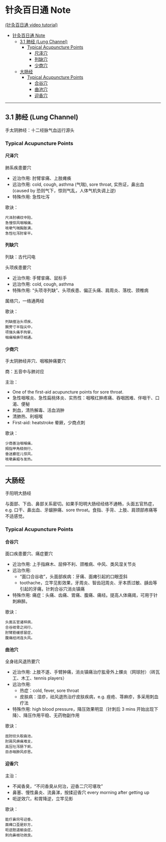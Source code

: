 # 针灸百日通 Note

[(针灸百日通 video tutorial)](https://www.xuexi.cn/lgpage/detail/index.html?id=5594774164756254336)

- [针灸百日通 Note](#针灸百日通-note)
  - [3.1 肺经 (Lung Channel)](#31-肺经-lung-channel)
    - [Typical Acupuncture Points](#typical-acupuncture-points)
      - [尺泽穴](#尺泽穴)
      - [列缺穴](#列缺穴)
      - [少商穴](#少商穴)
  - [大肠经](#大肠经)
    - [Typical Acupuncture Points](#typical-acupuncture-points-1)
      - [合谷穴](#合谷穴)
      - [曲池穴](#曲池穴)
      - [迎香穴](#迎香穴)

---

## 3.1 肺经 (Lung Channel)

手太阴肺经：十二经脉气血运行源头

### Typical Acupuncture Points 

#### 尺泽穴

肺系疾患要穴

- 近治作用: 肘臂挛痛、上肢瘫痪
- 远治作用: cold, cough, asthma (气喘), sore throat, 实热证，鼻出血 (caused by 恐则气下，惊则气乱，人体气机失调上逆)
- 特殊作用: 急性吐泻

歌诀：

```
尺泽肘横纹中陷，
急慢惊风咽喉痛，
咳嗽气喘胸胀满，
急性吐泻肘挛平。
```

#### 列缺穴

列缺：古代闪电

头项疾患要穴

- 近治作用: 手臂挛痛、鼠标手
- 远治作用: cold, cough, asthma 
- 特殊作用: “头项寻列缺”、头项疾患、偏正头痛、肩周炎、落枕、颈椎病

属络穴，一络通两经

歌诀：

```
列缺擅治头项疾，
腕旁寸半指尖中，
项强头痛手拘挛，
咽痛喉痹尽相通。
```

#### 少商穴

手太阴肺经井穴、咽喉肿痛要穴

商：五音中与肺对应

主治： 

- One of the first-aid acupuncture points for sore throat.
- 急性咽喉炎、急性扁桃体炎、实热性：咽喉红肿疼痛、吞咽困难、伴咽干、口渴、便秘
- 刺血，清热解毒、活血消肿
- 清肺热、利咽喉
- First-aid: heatstroke 晕厥，少商点刺

歌诀：

```
少商善治咽喉痛，
拇指甲角桡侧行，
昏迷癫狂儿惊风，
咳嗽鼻衄与发热。
```

---

## 大肠经

手阳明大肠经

与面部、下齿、鼻部关系密切。如果手阳明大肠经经络不通畅，头面五官热症，e.g. 口干、鼻出血、牙龈肿痛、sore throat。食指、手背、上肢、肩颈部疼痛等不适感觉。

### Typical Acupuncture Points 

#### 合谷穴

面口疾患要穴、痛症要穴

- 近治作用: 上手指麻木、屈伸不利、颈椎病、中风、类风湿关节炎
- 远治作用: 
  - “面口合谷收”，头面部疾病：牙痛、面瘫引起的口眼歪斜
  - toothache，立竿见影效果，牙周炎、智齿冠周炎、牙本质过敏、龋齿等引起的牙痛，针刺合谷穴消炎镇痛
- 特殊作用: 痛症：头痛、齿痛、胃痛、腹痛、痛经。提高人体痛阈，可用于针刺麻醉。

歌诀：

```
头面五官诸样病，
合谷岐骨之间行，
肘臂筋缓感冒症，
腹痛经闭连头风。
```

#### 曲池穴

全身祛风退热要穴

- 近治作用: 上肢不遂、手臂肿痛，消炎镇痛治疗肱骨外上髁炎（网球肘）（砖瓦工、木工、tennis players）
- 远治作用: 
  - 热症：cold, fever, sore throat
  - 皮肤病：湿疹，祛风退热治疗皮肤疾病，e.g. 痤疮、荨麻疹，多采用刺血疗法
- 特殊作用: high blood pressure，降压效果明显（针刺后 3 mins 开始出现下降）、降压作用平稳、无药物副作用 

歌诀：

```
屈肘纹头取曲池，
肘肩风痹痛难支，
高压吐泻肠下痢，
目赤咽肿风疹思。
```

#### 迎香穴

主治：

- 不闻香臭，“不问香臭从何治，迎香二穴可堪攻”
- 鼻塞、慢性鼻炎、流鼻涕，按揉迎香穴 every morning after getting up
- 呃逆效穴，和胃降逆，立竿见影

歌诀：

```
能疗鼻窍号迎香，
面瘫口歪是妙方，
呃逆胆道蛔虫症，
刺向鼻根功效良。
```